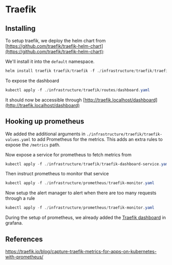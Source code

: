 # Traefik

## Installing

To setup traefik, we deploy the helm chart from [https://github.com/traefik/traefik-helm-chart](https://github.com/traefik/traefik-helm-chart):

We'll install it into the `default` namespace.

```powershell
helm install traefik traefik/traefik -f ./infrastructure/traefik/traefik-values.yaml
```

To expose the dashboard

```powershell
kubectl apply -f ./infrastructure/traefik/routes/dashboard.yaml
```

It should now be accessible through [http://traefik.localhost/dashboard](http://traefik.localhost/dashboard)

## Hooking up prometheus

We added the additional arguments in `./infrastructure/traefik/traefik-values.yaml` to add Prometheus for the metrics. This adds an extra rules to expose the `/metrics` path.

Now expose a service for prometheus to fetch metrics from

```powershell
kubectl apply -f ./infrastructure/traefik/traefik-dashboard-service.yaml
```

Then instruct prometheus to monitor that service

```powershell
kubectl apply -f ./infrastructure/prometheus/traefik-monitor.yaml
```

Now setup the alert manager to alert when there are too many requests through a rule

```powershell
kubectl apply -f ./infrastructure/prometheus/traefik-monitor.yaml
```

During the setup of prometheus, we already added the [Traefik dashboard](http://grafana.localhost/d/3ipsWfViz/traefik-2?var-job=traefik-dashboard&var-protocol=http&var-interval=&from=now-3h&to=now) in grafana.

## References

https://traefik.io/blog/capture-traefik-metrics-for-apps-on-kubernetes-with-prometheus/